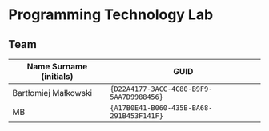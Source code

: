 # Programming Technology Lab

## Team

| Name Surname (initials) | GUID                                     |
| ----------------------- | ---------------------------------------- |
| Bartłomiej Małkowski    | `{D22A4177-3ACC-4C80-B9F9-5AA7D9988456}` |
| MB                      | `{A17B0E41-B060-435B-BA68-291B453F141F}` |
